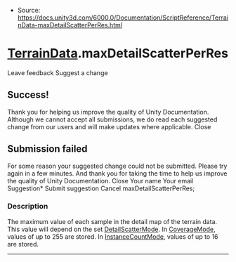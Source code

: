 * Source: https://docs.unity3d.com/6000.0/Documentation/ScriptReference/TerrainData-maxDetailScatterPerRes.html

#  [TerrainData](https://docs.unity3d.com/6000.0/Documentation/ScriptReference/TerrainData.html).maxDetailScatterPerRes
Leave feedback
Suggest a change
## Success!
Thank you for helping us improve the quality of Unity Documentation. Although we cannot accept all submissions, we do read each suggested change from our users and will make updates where applicable.
Close
## Submission failed
For some reason your suggested change could not be submitted. Please <a>try again</a> in a few minutes. And thank you for taking the time to help us improve the quality of Unity Documentation.
Close
Your name Your email Suggestion* Submit suggestion
Cancel
maxDetailScatterPerRes; 
### Description
The maximum value of each sample in the detail map of the terrain data.
This value will depend on the set [DetailScatterMode](https://docs.unity3d.com/6000.0/Documentation/ScriptReference/DetailScatterMode.html). In [CoverageMode](https://docs.unity3d.com/6000.0/Documentation/ScriptReference/DetailScatterMode.CoverageMode.html), values of up to 255 are stored. In [InstanceCountMode](https://docs.unity3d.com/6000.0/Documentation/ScriptReference/DetailScatterMode.InstanceCountMode.html), values of up to 16 are stored.
* * *
